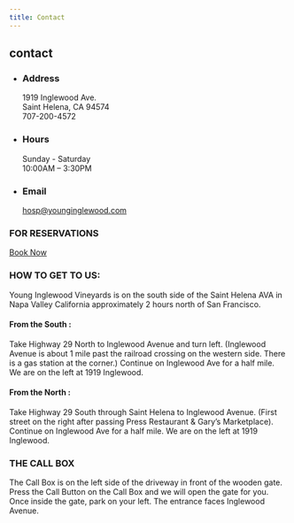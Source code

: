 ```yaml
---
title: Contact
---
```

## contact

 
- ### Address
  1919 Inglewood Ave.  
  Saint Helena, CA 94574  
  707-200-4572

- ### Hours
  Sunday - Saturday  
  10:00AM – 3:30PM

- ### Email
  [hosp@younginglewood.com](mailto:hosp@younginglewood.com)

### FOR RESERVATIONS
[Book Now](https://www.exploretock.com/younginglewood)

### HOW TO GET TO US:
Young Inglewood Vineyards is on the south side of the Saint Helena AVA in Napa Valley California approximately 2 hours north of San Francisco.
#### From the South :
Take Highway 29 North to Inglewood Avenue and turn left. (Inglewood Avenue is about 1 mile past the railroad crossing on the western side. There is a gas station at the corner.) Continue on Inglewood Ave for a half mile. We are on the left at 1919 Inglewood.
#### From the North :
Take Highway 29 South through Saint Helena to Inglewood Avenue. (First street on the right after passing Press Restaurant & Gary’s Marketplace). Continue on Inglewood Ave for a half mile. We are on the left at 1919 Inglewood.

### THE CALL BOX
The Call Box is on the left side of the driveway in front of the wooden gate. Press the Call Button on the Call Box and we will open the gate for you. Once inside the gate, park on your left. The entrance faces Inglewood Avenue.

<!-- ### STAY IN TOUCH
By joining our mailing list:
you gain access to wine allocations and micro production wishlists. you represent to us that you are at least 21 years old. -->
